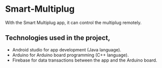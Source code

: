 # Smart-Multiplug
With the Smart Multiplug app, it can control the multiplug remotely.

## Technologies used in the project,

* Android studio for app development (Java language).
* Arduino for Arduino board programming (C++ language).
* Firebase for data transactions between the app and the Arduino board.
